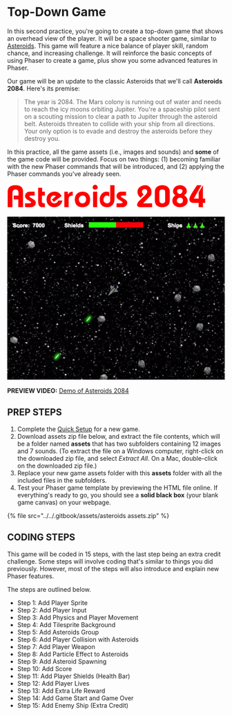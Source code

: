 # Top-Down Game

In this second practice, you're going to create a top-down game that shows an overhead view of the player. It will be a space shooter game, similar to [Asteroids](http://2600online.com/asteroids.php). This game will feature a nice balance of player skill, random chance, and increasing challenge. It will reinforce the basic concepts of using Phaser to create a game, plus show you some advanced features in Phaser.

Our game will be an update to the classic Asteroids that we'll call **Asteroids 2084**. Here's its premise:

> The year is 2084. The Mars colony is running out of water and needs to reach the icy moons orbiting Jupiter. You're a spaceship pilot sent on a scouting mission to clear a path to Jupiter through the asteroid belt. Asteroids threaten to collide with your ship from all directions. Your only option is to evade and destroy the asteroids before they destroy you.

In this practice, all the game assets (i.e., images and sounds) and **some** of the game code will be provided. Focus on two things: (1) becoming familiar with the new Phaser commands that will be introduced, and (2) applying the Phaser commands you've already seen.

![](../../.gitbook/assets/asteroids-title.png)

![](../../.gitbook/assets/asteroids-screen.jpg)

**PREVIEW VIDEO:** [Demo of Asteroids 2084](https://drive.google.com/open?id=0B8MTiM\_lFG9TVmwzX25HcFhkNW8)

## PREP STEPS

1. Complete the [Quick Setup](../quick-setup.md) for a new game.
2. Download assets zip file below, and extract the file contents, which will be a folder named **assets** that has two subfolders containing 12 images and 7 sounds. (To extract the file on a Windows computer, right-click on the downloaded zip file, and select _Extract All_. On a Mac, double-click on the downloaded zip file.)
3. Replace your new game assets folder with this **assets** folder with all the included files in the subfolders.
4. Test your Phaser game template by previewing the HTML file online. If everything's ready to go, you should see a **solid black box** (your blank game canvas) on your webpage.

{% file src="../../.gitbook/assets/asteroids assets.zip" %}

## CODING STEPS

This  game will be coded in 15 steps, with the last step being an extra credit challenge. Some steps will involve coding that's similar to things you did previously. However, most of the steps will also introduce and explain new Phaser features.

The steps are outlined below.

* Step 1: Add Player Sprite&#x20;
* Step 2: Add Player Input&#x20;
* Step 3: Add Physics and Player Movement&#x20;
* Step 4: Add Tilesprite Background&#x20;
* Step 5: Add Asteroids Group&#x20;
* Step 6: Add Player Collision with Asteroids&#x20;
* Step 7: Add Player Weapon&#x20;
* Step 8: Add Particle Effect to Asteroids&#x20;
* Step 9: Add Asteroid Spawning&#x20;
* Step 10: Add Score&#x20;
* Step 11: Add Player Shields (Health Bar)&#x20;
* Step 12: Add Player Lives&#x20;
* Step 13: Add Extra Life Reward&#x20;
* Step 14: Add Game Start and Game Over&#x20;
* Step 15: Add Enemy Ship (Extra Credit)
